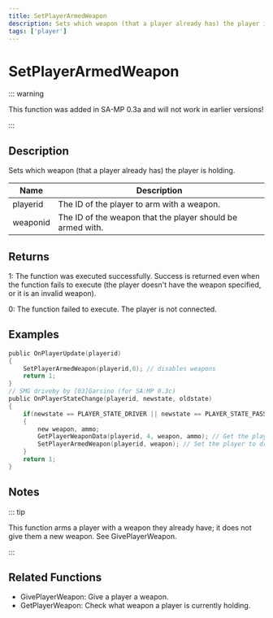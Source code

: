 ```yaml
---
title: SetPlayerArmedWeapon
description: Sets which weapon (that a player already has) the player is holding.
tags: ['player']
---
```


# SetPlayerArmedWeapon

<TagLinks />

::: warning

This function was added in SA-MP 0.3a and will not work in earlier versions!

:::

## Description

Sets which weapon (that a player already has) the player is holding.


| Name | Description |
|------|-------------|
|playerid | The ID of the player to arm with a weapon.|
|weaponid | The ID of the weapon that the player should be armed with.|


## Returns

 1: The function was executed successfully. Success is returned even when the function fails to execute (the player doesn't have the weapon specified, or it is an invalid weapon).

 0: The function failed to execute. The player is not connected.


## Examples


```c
public OnPlayerUpdate(playerid)
{
    SetPlayerArmedWeapon(playerid,0); // disables weapons
    return 1;
}
// SMG driveby by [03]Garsino (for SA:MP 0.3c)
public OnPlayerStateChange(playerid, newstate, oldstate)
{
    if(newstate == PLAYER_STATE_DRIVER || newstate == PLAYER_STATE_PASSENGER)
    {
        new weapon, ammo;
        GetPlayerWeaponData(playerid, 4, weapon, ammo); // Get the players SMG weapon in slot 4
        SetPlayerArmedWeapon(playerid, weapon); // Set the player to driveby with SMG
    }
    return 1;
}
```


## Notes

::: tip

This function arms a player with a weapon they already have; it does not give them a new weapon. See GivePlayerWeapon.

:::


## Related Functions


-  GivePlayerWeapon: Give a player a weapon.
-  GetPlayerWeapon: Check what weapon a player is currently holding.